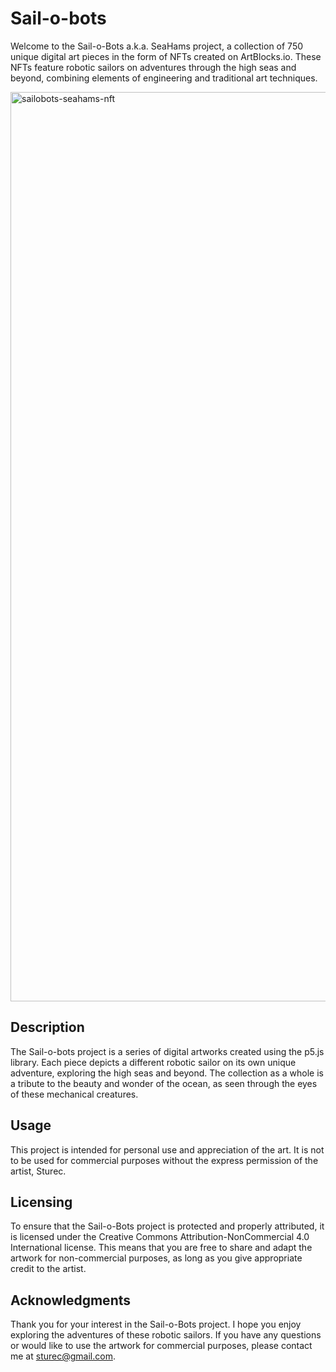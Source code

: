 # Sail-o-bots
Welcome to the Sail-o-Bots a.k.a. SeaHams project, a collection of 750 unique digital art pieces in the form of NFTs created on ArtBlocks.io. These NFTs feature robotic sailors on adventures through the high seas and beyond, combining elements of engineering and traditional art techniques.

<img width="1455" alt="sailobots-seahams-nft" src="https://user-images.githubusercontent.com/120736771/210150824-e62bb083-7704-4d85-b4e4-3487ef14065b.png">

## Description
The Sail-o-bots project is a series of digital artworks created using the p5.js library. Each piece depicts a different robotic sailor on its own unique adventure, exploring the high seas and beyond. The collection as a whole is a tribute to the beauty and wonder of the ocean, as seen through the eyes of these mechanical creatures.

## Usage
This project is intended for personal use and appreciation of the art. It is not to be used for commercial purposes without the express permission of the artist, Sturec.

## Licensing
To ensure that the Sail-o-Bots project is protected and properly attributed, it is licensed under the Creative Commons Attribution-NonCommercial 4.0 International license. This means that you are free to share and adapt the artwork for non-commercial purposes, as long as you give appropriate credit to the artist.

## Acknowledgments
Thank you for your interest in the Sail-o-Bots project. I hope you enjoy exploring the adventures of these robotic sailors. If you have any questions or would like to use the artwork for commercial purposes, please contact me at sturec@gmail.com.

